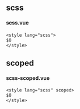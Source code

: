 ## scss
#### scss.vue
```vue
<style lang="scss">
$0
</style>
```

## scoped
#### scss-scoped.vue
```vue
<style lang="scss" scoped>
$0
</style>
```